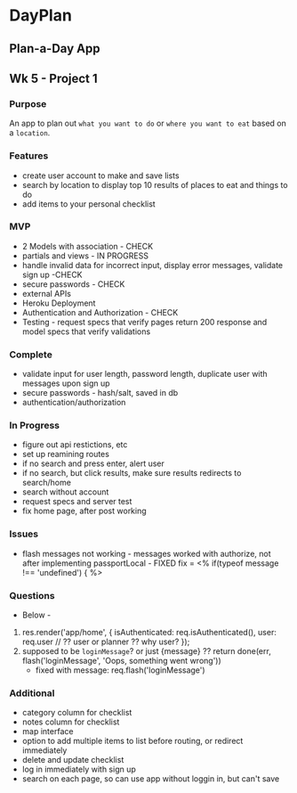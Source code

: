 
# DayPlan

## Plan-a-Day App

## Wk 5 - Project 1

### Purpose
An app to plan out `what you want to do` or `where you want to eat` based on a `location`.

### Features
* create user account to make and save lists
* search by location to display top 10 results of places to eat and things to do
* add items to your personal checklist

### MVP
* 2 Models with association - CHECK
* partials and views - IN PROGRESS
* handle invalid data for incorrect input, display error messages, validate sign up -CHECK
* secure passwords - CHECK
* external APIs
* Heroku Deployment
* Authentication and Authorization - CHECK 
* Testing - request specs that verify pages return 200 response and model specs that verify validations 

### Complete
* validate input for user length, password length, duplicate user with messages upon sign up
* secure passwords - hash/salt, saved in db
* authentication/authorization 

### In Progress
* figure out api restictions, etc 
* set up reamining routes
* if no search and press enter, alert user
* if no search, but click results, make sure results redirects to search/home
* search without account
* request specs and server test 
* fix home page, after post working 


### Issues
* flash messages not working - messages worked with authorize, not after implementing passportLocal - FIXED
	fix = <% if(typeof message !== 'undefined') { %>

### Questions
* Below -
1. 
	res.render('app/home', {
		isAuthenticated: req.isAuthenticated(),
		user: req.user // ?? user or planner ?? why user? 
	}); 
2. supposed to be `loginMessage`? or just {message} ??
	return done(err, flash('loginMessage', 'Oops, something went wrong'))
	- fixed with
	 message: req.flash('loginMessage') 

### Additional
* category column for checklist
* notes column for checklist
* map interface
* option to add multiple items to list before routing,  or redirect immediately 
* delete and update checklist 
* log in immediately with sign up
* search on each page, so can use app without loggin in, but can't save



